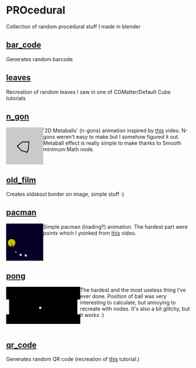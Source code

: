 # PROcedural
Collection of random procedural stuff I made in blender

## [bar_code](https://github.com/vladantrhlik/PROcedural/tree/master/bar_code)
Generates random barcode

## [leaves](https://github.com/vladantrhlik/PROcedural/tree/master/leaves)
Recreation of random leaves I saw in one of CGMatter/Default Cube tutorials

## [n_gon](https://github.com/vladantrhlik/PROcedural/tree/master/n_gon)

<img align="left" src="n_gon/render_gif.gif" width="20%" height="20%"/>

'2D Metaballs' (n-gons) animation inspired by [this](https://www.youtube.com/watch?v=4JT_43qc0Dc&ab_channel=DefaultCube) video. N-gons weren't easy to make but I somehow figured it out. Metaball effect is really simple to make thanks to Smooth minimum Math node.

<br clear="left"/>

## [old_film](https://github.com/vladantrhlik/PROcedural/tree/master/old_film)
Creates oldskool border on image, simple stuff :)

## [pacman](https://github.com/vladantrhlik/PROcedural/tree/master/pacman)
<img align="left" src="pacman/gif.gif" width="20%" height="20%"/>

Simple pacman (loading?) animation. The hardest part were points which I yoinked from [this](https://www.youtube.com/watch?v=_xfb6bUSLoM&t=308s&ab_channel=DefaultCube) video.

<br clear="left"/>

## [pong](https://github.com/vladantrhlik/PROcedural/tree/master/pong)
<img align="left" src="pong/gif.gif" width="40%" height="20%"/>

The hardest and the most useless thing I've ever done. Position of ball was very interesting to calculate, but annoying to recreate with nodes. It's also a bit glitchy, but it works :)

<br clear="left"/>

## [qr_code](https://github.com/vladantrhlik/PROcedural/tree/master/qr_code)
Generates random QR code (recreation of [this](https://www.youtube.com/watch?v=EYDTvC43klc&ab_channel=DefaultCube) tutorial.)
